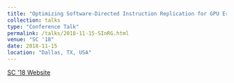 ```yaml
---
title: "Optimizing Software-Directed Instruction Replication for GPU Error Detection"
collection: talks
type: "Conference Talk"
permalink: /talks/2018-11-15-SInRG.html
venue: "SC '18"
date: 2018-11-15
location: "Dallas, TX, USA"
---
```


[SC '18 Website](https://sc18.supercomputing.org/)
